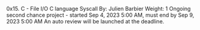 0x15. C - File I/O
C language
Syscall
 By: Julien Barbier
 Weight: 1
 Ongoing second chance project - started Sep 4, 2023 5:00 AM, must end by Sep 9, 2023 5:00 AM
 An auto review will be launched at the deadline.
